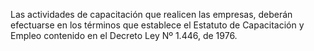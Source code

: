 Las actividades de capacitación que realicen las empresas, deberán efectuarse en los términos que establece el Estatuto de Capacitación y Empleo contenido en el Decreto Ley Nº 1.446, de 1976.